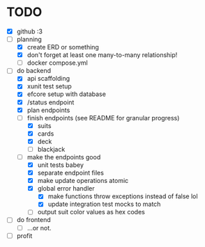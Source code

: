 # TODO

- [X] github :3
- [ ] planning
    - [X] create ERD or something
    - [X] don't forget at least one many-to-many relationship!
    - [ ] docker compose.yml
- [ ] do backend
    - [X] api scaffolding
    - [X] xunit test setup
    - [X] efcore setup with database
    - [X] /status endpoint
    - [X] plan endpoints
    - [ ] finish endpoints (see README for granular progress)
        - [X] suits
        - [X] cards
        - [X] deck
        - [ ] blackjack
    - [ ] make the endpoints good
        - [X] unit tests babey
        - [X] separate endpoint files
        - [X] make update operations atomic
        - [X] global error handler
            - [X] make functions throw exceptions instead of false lol
            - [X] update integration test mocks to match
        - [ ] output suit color values as hex codes
- [ ] do frontend
    - [ ] ...or not.
- [ ] profit
